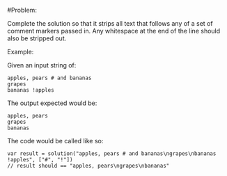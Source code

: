 #Problem:

Complete the solution so that it strips all text that follows any of a set of comment markers passed in. Any whitespace at the end of the line should also be stripped out.

Example:

Given an input string of:

    apples, pears # and bananas
    grapes
    bananas !apples

The output expected would be:

    apples, pears
    grapes
    bananas

The code would be called like so:

    var result = solution("apples, pears # and bananas\ngrapes\nbananas !apples", ["#", "!"])
    // result should == "apples, pears\ngrapes\nbananas"